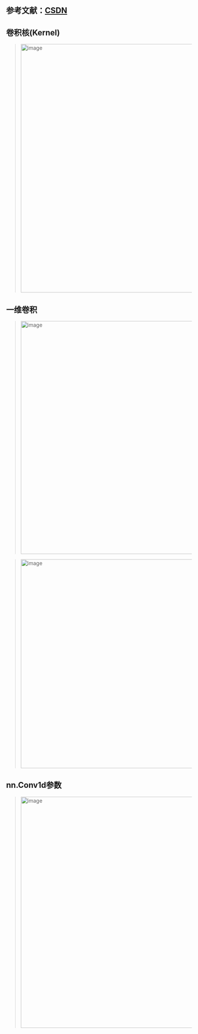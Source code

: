 ## 参考文献：[CSDN](https://blog.csdn.net/lizz2276/article/details/119151179)

## 卷积核(Kernel)

> <img width="672" alt="image" src="https://github.com/user-attachments/assets/96a44f08-7b47-41bb-96c8-09cfc81123da">

## 一维卷积

> <img width="630" alt="image" src="https://github.com/user-attachments/assets/52c17d34-be60-4142-8baa-7e1ce6492d39">

> <img width="565" alt="image" src="https://github.com/user-attachments/assets/51b3256b-7261-4a6b-9836-8cb2457588bb">

## nn.Conv1d参数

> <img width="625" alt="image" src="https://github.com/user-attachments/assets/26afd2b6-5f66-451e-972a-655622078670">

